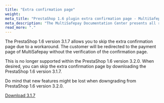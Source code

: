 ```yaml
---
title: "Extra confirmation page"
weight:
meta_title: "PrestaShop 1.6 plugin extra confirmation page - MultiSafepay Docs"
meta_description: "The MultiSafepay Documentation Center presents all relevant information about our Plugins and API. You can also find support pages for payment methods, tools and general questions as well as the contact details of our Support and Integration Teams."
read_more: "."
---
```


The PrestaShop 1.6 version 3.1.7 allows you to skip the extra confirmation page due to a workaround. The customer will be redirected to the payment page of MultiSafepay without the verification of the confirmation page.

This is no longer supported within the PrestaShop 1.6 version 3.2.0. When desired, you can skip the extra confirmation page by downloading the PrestaShop 1.6 version 3.1.7.

Do mind that new features might be lost when downgrading from PrestaShop 1.6 version 3.2.0.

[Download 3.1.7](/integrations/prestashop-1-6/releases/Plugin_PrestaShop1.6_3.1.7.zip)
